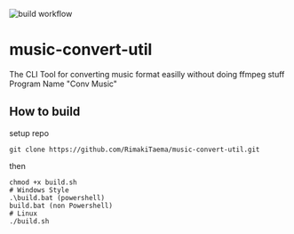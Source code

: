 ![build workflow](https://github.com/RimakiTaema/music-convert-util/actions/workflows/main.yml/badge.svg)
# music-convert-util
The CLI Tool for converting music format easilly without doing ffmpeg stuff
Program Name "Conv Music"
## How to build
setup repo
```shell
git clone https://github.com/RimakiTaema/music-convert-util.git
```
then
```shell
chmod +x build.sh
# Windows Style
.\build.bat (powershell)
build.bat (non Powershell)
# Linux
./build.sh
```
